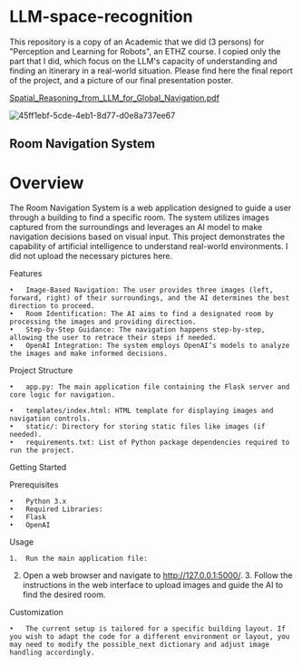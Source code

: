 # LLM-space-recognition

This repository is a copy of an Academic that we did (3 persons) for "Perception and Learning for Robots", an ETHZ course. I copied only the part that I did, which focus on the LLM's capacity of understanding and finding an itinerary in a real-world situation.
Please find here the final report of the project, and a picture of our final presentation poster.

[Spatial_Reasoning_from_LLM_for_Global_Navigation.pdf](https://github.com/user-attachments/files/17368274/Spatial_Reasoning_from_LLM_for_Global_Navigation.pdf)


![45ff1ebf-5cde-4eb1-8d77-d0e8a737ee67](https://github.com/user-attachments/assets/74487406-b740-4c5a-afe8-e8ced9ab8947)


## Room Navigation System

# Overview

The Room Navigation System is a web application designed to guide a user through a building to find a specific room. The system utilizes images captured from the surroundings and leverages an AI model to make navigation decisions based on visual input. This project demonstrates the capability of artificial intelligence to understand real-world environments. I did not upload the necessary pictures here.

Features

	•	Image-Based Navigation: The user provides three images (left, forward, right) of their surroundings, and the AI determines the best direction to proceed.
	•	Room Identification: The AI aims to find a designated room by processing the images and providing direction.
	•	Step-by-Step Guidance: The navigation happens step-by-step, allowing the user to retrace their steps if needed.
	•	OpenAI Integration: The system employs OpenAI’s models to analyze the images and make informed decisions.

Project Structure

	•	app.py: The main application file containing the Flask server and core logic for navigation.

	•	templates/index.html: HTML template for displaying images and navigation controls.
	•	static/: Directory for storing static files like images (if needed).
	•	requirements.txt: List of Python package dependencies required to run the project.

Getting Started

Prerequisites

	•	Python 3.x
	•	Required Libraries:
	•	Flask
	•	OpenAI

Usage

	1.	Run the main application file:
  2.	Open a web browser and navigate to http://127.0.0.1:5000/.
	3.	Follow the instructions in the web interface to upload images and guide the AI to find the desired room.

Customization

	•	The current setup is tailored for a specific building layout. If you wish to adapt the code for a different environment or layout, you may need to modify the possible_next dictionary and adjust image handling accordingly.

